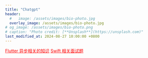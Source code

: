 ```yaml
---
title: "Chatgpt"
header:
  #   image: /assets/images/bio-photo.jpg
  overlay_image: /assets/images/bio-photo.jpg
# og_image: /assets/images/bio-photo.png
# caption: "Photo credit: [**Unsplash**](https://unsplash.com)"
last_modified_at: 2024-08-27 10:00:00 +0800
---
```


<!--  -->

<a href="https://chatgpt.com/share/18a9f197-5695-4970-bcff-3113df9714be" style="color:red">Flutter 异步相关的知识</a>
<a href="https://chatgpt.com/c/e4774ace-df8e-456d-a35f-01a28c2a15b1" style="color:red">Swift 相关面试题</a>
